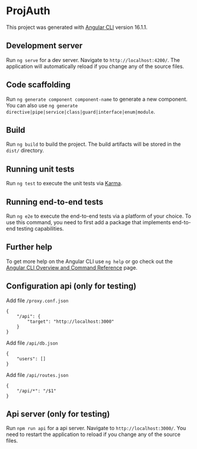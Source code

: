 # ProjAuth

This project was generated with [Angular CLI](https://github.com/angular/angular-cli) version 16.1.1.

## Development server

Run `ng serve` for a dev server. Navigate to `http://localhost:4200/`. The application will automatically reload if you change any of the source files.

## Code scaffolding

Run `ng generate component component-name` to generate a new component. You can also use `ng generate directive|pipe|service|class|guard|interface|enum|module`.

## Build

Run `ng build` to build the project. The build artifacts will be stored in the `dist/` directory.

## Running unit tests

Run `ng test` to execute the unit tests via [Karma](https://karma-runner.github.io).

## Running end-to-end tests

Run `ng e2e` to execute the end-to-end tests via a platform of your choice. To use this command, you need to first add a package that implements end-to-end testing capabilities.

## Further help

To get more help on the Angular CLI use `ng help` or go check out the [Angular CLI Overview and Command Reference](https://angular.io/cli) page.

## Configuration api (only for testing)

Add file `/proxy.conf.json`

```
{
    "/api": {
        "target": "http://localhost:3000"
    }
}
```

Add file `/api/db.json`

```
{
    "users": []
}
```

Add file `/api/routes.json`

```
{
    "/api/*": "/$1"
}
```

## Api server (only for testing)

Run `npm run api` for a api server. Navigate to `http://localhost:3000/`. You need to restart the application to reload if you change any of the source files.
